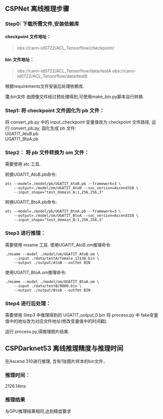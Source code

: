 ## CSPNet 离线推理步骤

### Step0: 下载所需文件,安装依赖库
#### checkpoint 文件地址：
> obs://cann-id0722/ACL_Tensorflow/checkpoint/

#### bin 文件地址：
> obs://cann-id0722/ACL_Tensorflow/data/testA
> obs://cann-id0722/ACL_Tensorflow/data/testB

根据requirements文件安装后处理依赖库.

**注**:bin文件 由图像文件经过预处理得到,可使用make_bin.py脚本自行转换.

### Step1: 将 checkpoint 文件固化为 pb 文件：
将 convert_pb.py 中的 input_checkpoint 变量值改为 checkpoint 文件路径,
运行 convert_pb.py, 固化生成 pb 文件:  
UGATIT_AtoB.pb   
UGATIT_BtoA.pb  


### Step2： 将 pb 文件转换为 om 文件：
需要使用 atc 工具.

转换UGATIT_AtoB.pb命令:
```
atc --model=./model/pb/UGATIT_AtoB.pb --framework=3 \
	--output=./model/om/UGATIT_AtoB --soc_version=Ascend310 \
	--input_shape="test_domain_A:1,256,256,3"
```

转换UGATIT_BtoA.pb命令:
```
atc --model=./model/pb/UGATIT_BtoA.pb --framework=3 \
	--output=./model/om/UGATIT_BtoA --soc_version=Ascend310 \
	--input_shape="test_domain_B:1,256,256,3"
```


### Step3 进行推理：
需要使用 msame 工具.
使用UGATIT_AtoB.om推理命令:
```
./msame --model ./model/om/UGATIT_AtoB.om \
	--input ./data/testA/female_13138.bin \
	--output ./output/AtoB --outfmt BIN
```

使用UGATIT_BtoA.om推理命令:
```
./msame --model ./model/om/UGATIT_BtoA.om \
	--input ./data/testB/0000.bin \
	--output ./output/BtoA --outfmt BIN
```

### Step4 进行后处理：
需要使用 Step3 中推理得到的 UGATIT_output_0.bin
将 process.py 中 fake变量值中的地址改为对应文件地址(修改变量值中的时间戳).

运行 process.py,得推理图片结果.

## CSPDarknet53 离线推理精度与推理时间
在Ascend 310进行推理, 含有1张图片样本的bin文件，  
### 推理时间：  
2126.14ms 
### 推理结果
与GPU推理结果相同,达到精度要求
